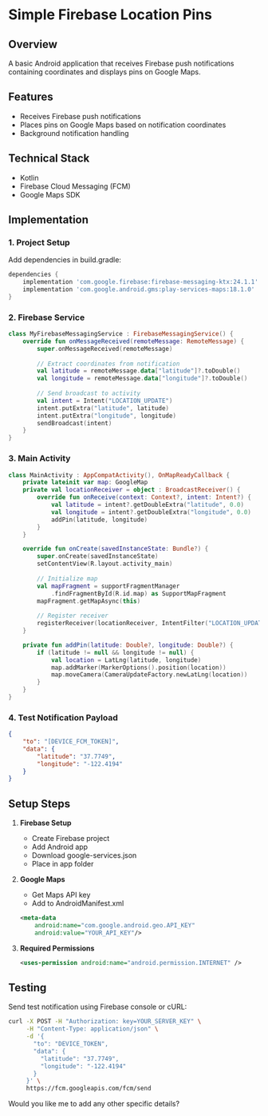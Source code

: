 # Simple Firebase Location Pins

## Overview
A basic Android application that receives Firebase push notifications containing coordinates and displays pins on Google Maps.

## Features
- Receives Firebase push notifications
- Places pins on Google Maps based on notification coordinates
- Background notification handling

## Technical Stack
- Kotlin
- Firebase Cloud Messaging (FCM)
- Google Maps SDK

## Implementation

### 1. Project Setup
Add dependencies in build.gradle:
```gradle
dependencies {
    implementation 'com.google.firebase:firebase-messaging-ktx:24.1.1'
    implementation 'com.google.android.gms:play-services-maps:18.1.0'
}
```

### 2. Firebase Service
```kotlin
class MyFirebaseMessagingService : FirebaseMessagingService() {
    override fun onMessageReceived(remoteMessage: RemoteMessage) {
        super.onMessageReceived(remoteMessage)
        
        // Extract coordinates from notification
        val latitude = remoteMessage.data["latitude"]?.toDouble()
        val longitude = remoteMessage.data["longitude"]?.toDouble()
        
        // Send broadcast to activity
        val intent = Intent("LOCATION_UPDATE")
        intent.putExtra("latitude", latitude)
        intent.putExtra("longitude", longitude)
        sendBroadcast(intent)
    }
}
```

### 3. Main Activity
```kotlin
class MainActivity : AppCompatActivity(), OnMapReadyCallback {
    private lateinit var map: GoogleMap
    private val locationReceiver = object : BroadcastReceiver() {
        override fun onReceive(context: Context?, intent: Intent?) {
            val latitude = intent?.getDoubleExtra("latitude", 0.0)
            val longitude = intent?.getDoubleExtra("longitude", 0.0)
            addPin(latitude, longitude)
        }
    }

    override fun onCreate(savedInstanceState: Bundle?) {
        super.onCreate(savedInstanceState)
        setContentView(R.layout.activity_main)
        
        // Initialize map
        val mapFragment = supportFragmentManager
            .findFragmentById(R.id.map) as SupportMapFragment
        mapFragment.getMapAsync(this)
        
        // Register receiver
        registerReceiver(locationReceiver, IntentFilter("LOCATION_UPDATE"))
    }

    private fun addPin(latitude: Double?, longitude: Double?) {
        if (latitude != null && longitude != null) {
            val location = LatLng(latitude, longitude)
            map.addMarker(MarkerOptions().position(location))
            map.moveCamera(CameraUpdateFactory.newLatLng(location))
        }
    }
}
```

### 4. Test Notification Payload
```json
{
    "to": "[DEVICE_FCM_TOKEN]",
    "data": {
        "latitude": "37.7749",
        "longitude": "-122.4194"
    }
}
```

## Setup Steps

1. **Firebase Setup**
   - Create Firebase project
   - Add Android app
   - Download google-services.json
   - Place in app folder

2. **Google Maps**
   - Get Maps API key
   - Add to AndroidManifest.xml
   ```xml
   <meta-data
       android:name="com.google.android.geo.API_KEY"
       android:value="YOUR_API_KEY"/>
   ```

3. **Required Permissions**
   ```xml
   <uses-permission android:name="android.permission.INTERNET" />
   ```

## Testing
Send test notification using Firebase console or cURL:
```bash
curl -X POST -H "Authorization: key=YOUR_SERVER_KEY" \
     -H "Content-Type: application/json" \
     -d '{
       "to": "DEVICE_TOKEN",
       "data": {
         "latitude": "37.7749",
         "longitude": "-122.4194"
       }
     }' \
     https://fcm.googleapis.com/fcm/send
```

Would you like me to add any other specific details?
